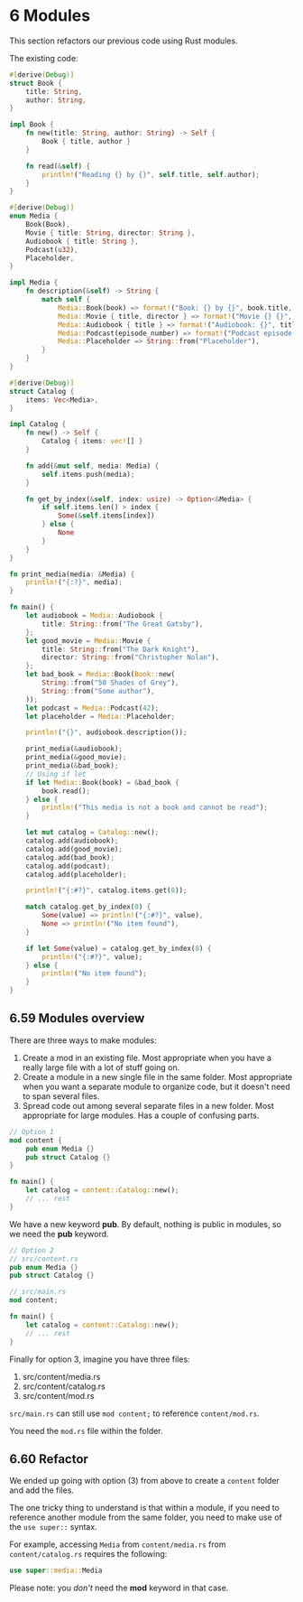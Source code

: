 # 6 Modules

This section refactors our previous code using Rust modules.

The existing code:

```rs
#[derive(Debug)]
struct Book {
    title: String,
    author: String,
}

impl Book {
    fn new(title: String, author: String) -> Self {
        Book { title, author }
    }

    fn read(&self) {
        println!("Reading {} by {}", self.title, self.author);
    }
}

#[derive(Debug)]
enum Media {
    Book(Book),
    Movie { title: String, director: String },
    Audiobook { title: String },
    Podcast(u32),
    Placeholder,
}

impl Media {
    fn description(&self) -> String {
        match self {
            Media::Book(book) => format!("Book: {} by {}", book.title, book.author),
            Media::Movie { title, director } => format!("Movie {} {}", title, director),
            Media::Audiobook { title } => format!("Audiobook: {}", title),
            Media::Podcast(episode_number) => format!("Podcast episode {}", episode_number),
            Media::Placeholder => String::from("Placeholder"),
        }
    }
}

#[derive(Debug)]
struct Catalog {
    items: Vec<Media>,
}

impl Catalog {
    fn new() -> Self {
        Catalog { items: vec![] }
    }

    fn add(&mut self, media: Media) {
        self.items.push(media);
    }

    fn get_by_index(&self, index: usize) -> Option<&Media> {
        if self.items.len() > index {
            Some(&self.items[index])
        } else {
            None
        }
    }
}

fn print_media(media: &Media) {
    println!("{:?}", media);
}

fn main() {
    let audiobook = Media::Audiobook {
        title: String::from("The Great Gatsby"),
    };
    let good_movie = Media::Movie {
        title: String::from("The Dark Knight"),
        director: String::from("Christopher Nolan"),
    };
    let bad_book = Media::Book(Book::new(
        String::from("50 Shades of Grey"),
        String::from("Some author"),
    ));
    let podcast = Media::Podcast(42);
    let placeholder = Media::Placeholder;

    println!("{}", audiobook.description());

    print_media(&audiobook);
    print_media(&good_movie);
    print_media(&bad_book);
    // Using if let
    if let Media::Book(book) = &bad_book {
        book.read();
    } else {
        println!("This media is not a book and cannot be read");
    }

    let mut catalog = Catalog::new();
    catalog.add(audiobook);
    catalog.add(good_movie);
    catalog.add(bad_book);
    catalog.add(podcast);
    catalog.add(placeholder);

    println!("{:#?}", catalog.items.get(8));

    match catalog.get_by_index(0) {
        Some(value) => println!("{:#?}", value),
        None => println!("No item found"),
    }

    if let Some(value) = catalog.get_by_index(8) {
        println!("{:#?}", value);
    } else {
        println!("No item found");
    }
}
```

## 6.59 Modules overview

There are three ways to make modules:

1. Create a mod in an existing file. Most appropriate when you have a really large file with a lot of stuff going on.
2. Create a module in a new single file in the same folder. Most appropriate when you want a separate module to organize code, but it doesn't need to span several files.
3. Spread code out among several separate files in a new folder. Most appropriate for large modules. Has a couple of confusing parts.

```rs
// Option 1
mod content {
	pub enum Media {}
	pub struct Catalog {}
}

fn main() {
	let catalog = content::Catalog::new();
	// ... rest
}
```

We have a new keyword **pub**. By default, nothing is public in modules, so we need the **pub** keyword.

```rs
// Option 2
// src/content.rs
pub enum Media {}
pub struct Catalog {}

// src/main.rs
mod content;

fn main() {
	let catalog = content::Catalog::new();
	// ... rest
}
```

Finally for option 3, imagine you have three files:

1. src/content/media.rs
2. src/content/catalog.rs
3. src/content/mod.rs

`src/main.rs` can still use `mod content;` to reference `content/mod.rs`.

You need the `mod.rs` file within the folder.

## 6.60 Refactor

We ended up going with option (3) from above to create a `content` folder and add the files.

The one tricky thing to understand is that within a module, if you need to reference another module from the same folder, you need to make use of the `use super::` syntax.

For example, accessing `Media` from `content/media.rs` from `content/catalog.rs` requires the following:

```rs
use super::media::Media
```

Please note: you *don't* need the **mod** keyword in that case.
